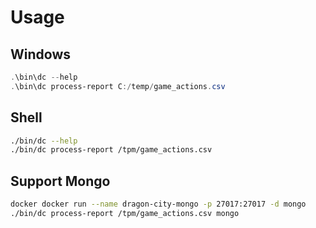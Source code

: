 
# Usage

## Windows

```powershell
.\bin\dc --help
.\bin\dc process-report C:/temp/game_actions.csv
```

## Shell

```sh
./bin/dc --help
./bin/dc process-report /tpm/game_actions.csv
```

## Support Mongo

```sh
docker docker run --name dragon-city-mongo -p 27017:27017 -d mongo
./bin/dc process-report /tpm/game_actions.csv mongo
```
